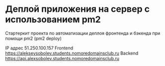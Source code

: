 # Деплой приложения на сервер с использованием pm2

Стартеркит проекта по автоматизации деплоя фронтенда и бэкенда при помощи pm2 (pm2 deploy)

IP адрес 51.250.100.157
Frontend https://alekseysobolev.students.nomoredomainsclub.ru
Backend https://api.alexsobolev.students.nomoredomainsclub.ru
